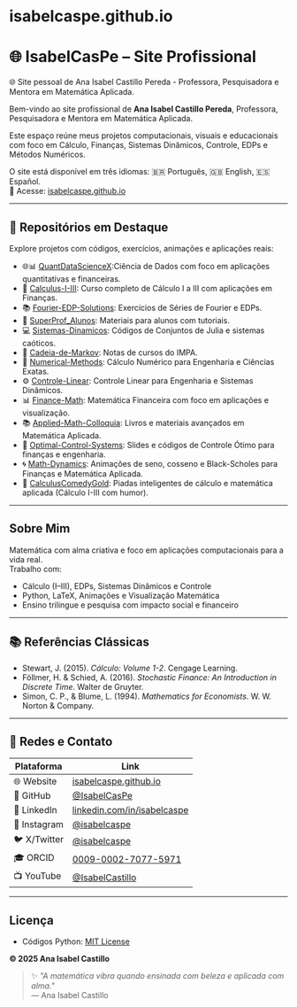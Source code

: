 # isabelcaspe.github.io
# 🌐 IsabelCasPe – Site Profissional
🌐 Site pessoal de Ana Isabel Castillo Pereda - Professora, Pesquisadora e Mentora em Matemática Aplicada.

Bem-vindo ao site profissional de **Ana Isabel Castillo Pereda**, Professora, Pesquisadora e Mentora em Matemática Aplicada.

Este espaço reúne meus projetos computacionais, visuais e educacionais com foco em Cálculo, Finanças, Sistemas Dinâmicos, Controle, EDPs e Métodos Numéricos.

O site está disponível em três idiomas: 🇧🇷 Português, 🇬🇧 English, 🇪🇸 Español.  
🔗 Acesse: [isabelcaspe.github.io](https://isabelcaspe.github.io)

---

## 🔢 Repositórios em Destaque

Explore projetos com códigos, exercícios, animações e aplicações reais:

- 🌐📊 [QuantDataScienceX](https://github.com/IsabelCasPe/QuantDataScienceX):Ciência de Dados com foco em aplicações quantitativas e financeiras.
- 📘 [Calculus-I-III](https://github.com/IsabelCasPe/Calculus-I-III): Curso completo de Cálculo I a III com aplicações em Finanças.
- 📚 [Fourier-EDP-Solutions](https://github.com/IsabelCasPe/Fourier-EDP-Solutions): Exercícios de Séries de Fourier e EDPs.
- 📖 [SuperProf_Alunos](https://github.com/IsabelCasPe/SuperProf_Alunos): Materiais para alunos com tutoriais.
- 💻 [Sistemas-Dinamicos](https://github.com/IsabelCasPe/Sistemas-Dinamicos): Códigos de Conjuntos de Julia e sistemas caóticos.
- 📝 [Cadeia-de-Markov](https://github.com/IsabelCasPe/Cadeia-de-Markov): Notas de cursos do IMPA.
- 🧮 [Numerical-Methods](https://github.com/IsabelCasPe/NumerQuantDataScienceXical-Methods): Cálculo Numérico para Engenharia e Ciências Exatas.
- ⚙️ [Controle-Linear](https://github.com/IsabelCasPe/Controle-Linear): Controle Linear para Engenharia e Sistemas Dinâmicos.
- 📊 [Finance-Math](https://github.com/IsabelCasPe/Finance-Math): Matemática Financeira com foco em aplicações e visualização.
- 📚 [Applied-Math-Colloquia](https://github.com/IsabelCasPe/Applied-Math-Colloquia): Livros e materiais avançados em Matemática Aplicada.
- 📘 [Optimal-Control-Systems](https://github.com/IsabelCasPe/Optimal-Control-Systems): Slides e códigos de Controle Ótimo para finanças e engenharia.
- 🌀 [Math-Dynamics](https://github.com/IsabelCasPe/Math-Dynamics): Animações de seno, cosseno e Black-Scholes para Finanças e Matemática Aplicada.
- 🤣 [CalculusComedyGold](https://github.com/IsabelCasPe/CalculusComedyGold): Piadas inteligentes de cálculo e matemática aplicada (Cálculo I-III com humor).

---

##  Sobre Mim

Matemática com alma criativa e foco em aplicações computacionais para a vida real.  
Trabalho com:

- Cálculo (I–III), EDPs, Sistemas Dinâmicos e Controle
- Python, LaTeX, Animações e Visualização Matemática
- Ensino trilingue e pesquisa com impacto social e financeiro

---

## 📚 Referências Clássicas

- Stewart, J. (2015). *Cálculo: Volume 1-2*. Cengage Learning.  
- Föllmer, H. & Schied, A. (2016). *Stochastic Finance: An Introduction in Discrete Time*. Walter de Gruyter.   
- Simon, C. P., & Blume, L. (1994). *Mathematics for Economists*. W. W. Norton & Company.

---

## 🔗 Redes e Contato

| Plataforma | Link |
|-----------|------|
| 🌐 Website | [isabelcaspe.github.io](https://isabelcaspe.github.io) |
| 🐙 GitHub | [@IsabelCasPe](https://github.com/IsabelCasPe) |
| 🔗 LinkedIn | [linkedin.com/in/isabelcaspe](https://www.linkedin.com/in/ana-isabel-castillo-pereda-142b0996/) |
| 📸 Instagram | [@isabelcaspe](https://www.instagram.com/anaisabelcp/) |
| 🐦 X/Twitter | [@isabelcaspe](https://x.com/anacp20) |
| 🎓 ORCID | [0009-0002-7077-5971](https://orcid.org/my-orcid?orcid=0009-0002-7077-5971) |
| 📺 YouTube | [@IsabelCastillo](https://www.youtube.com/@isabelcastillo4230) |

---
## Licença
- Códigos Python: [MIT License](LICENSE)

**© 2025 Ana Isabel Castillo** 
> ✨ _"A matemática vibra quando ensinada com beleza e aplicada com alma."_  
> — Ana Isabel Castillo
